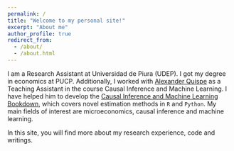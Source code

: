 ```yaml
---
permalink: /
title: "Welcome to my personal site!"
excerpt: "About me"
author_profile: true
redirect_from: 
  - /about/
  - /about.html
---
```


 I am a Research Assistant at Universidad de Piura (UDEP). I got my degree in economics at PUCP. Additionally, I worked with [Alexander Quispe](https://alexanderquispe.github.io/) as a Teaching Assistant in the course Causal Inference and Machine Learning. I have helped him to develop the [Causal Inference and Machine Learning Bookdown](https://alexanderquispe.github.io/ml_book/), which covers novel estimation methods in <code>R</code> and <code>Python</code>. My main fields of interest are microeconomics, causal inference and machine learning. 

 In this site, you will find more about my research experience, code and writings.